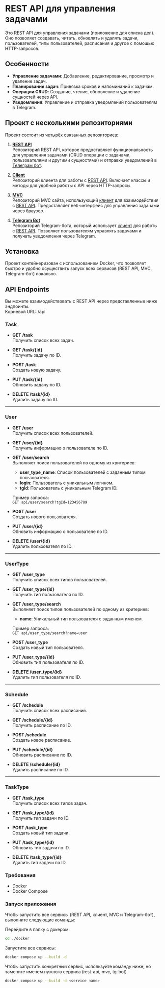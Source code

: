 # REST API для управления задачами

Это REST API для управления задачами (приложение для списка дел). Оно позволяет создавать, читать, обновлять и удалять задачи, пользователей, типы пользователей, расписания и другое с помощью HTTP-запросов.

## Особенности

- **Управление задачами**: Добавление, редактирование, просмотр и удаление задач.
- **Планирование задач**: Привязка сроков и напоминаний к задачам.
- **Операции CRUD**: Создание, чтение, обновление и удаление сущностей через API.
- **Уведомления**: Управление и отправка уведомлений пользователям в Telegram.

## Проект с несколькими репозиториями

Проект состоит из четырёх связанных репозиториев:

1. **[REST API](https://github.com/vakaheydev/daily-rest-api)**  
   Репозиторий REST API, которое предоставляет функциональность для управления задачами (CRUD операции с задачами, пользователями и другими сущностями) и отправки уведомлений в [Телеграм бот](https://github.com/vakaheydev/daily-tgbot).

2. **[Client](https://github.com/vakaheydev/daily-rest-client)**  
   Репозиторий клиента для работы с [REST API](https://github.com/vakaheydev/daily-rest-api). Включает классы и методы для удобной работы с API через HTTP-запросы.

3. **[MVC](https://github.com/vakaheydev/daily-ьмс)**  
   Репозиторий MVC сайта, использующий [клиент](https://github.com/vakaheydev/daily-rest-client) для взаимодействия с [REST API](https://github.com/vakaheydev/daily-rest-api). Предоставляет веб-интерфейс для управления задачами через браузер.

4. **[Telegram Bot](https://github.com/vakaheydev/daily-tgbot)**  
   Репозиторий Telegram-бота, который использует [клиент](https://github.com/vakaheydev/daily-rest-client) для работы с [REST API](https://github.com/vakaheydev/daily-rest-api). Позволяет пользователям управлять задачами и получать уведомления через Telegram.

## Установка

Проект контейнеризован с использованием Docker, что позволяет быстро и удобно осуществить запуск всех сервисов (REST API, MVC, Telegram-бот) локально.

## API Endpoints

Вы можете взаимодействовать с REST API через представленные ниже эндпоинты.  
Корневой URL: /api

### Task

- **GET /task**  
  Получить список всех задач.
  
- **GET /task/{id}**  
 Получить задачу по ID.
  
- **POST /task**  
  Создать новую задачу.

- **PUT /task/{id}**  
  Обновить задачу по ID.
  
- **DELETE /task/{id}**  
  Удалить задачу по ID.

---

### User

- **GET /user**  
  Получить список всех пользователей.

- **GET /user/{id}**  
  Получить информацию о пользователе по ID.

- **GET /user/search**  
  Выполняет поиск пользователей по одному из критериев:
  - **user_type_name**: Список пользователей с заданным типом пользователя.
  - **login**: Пользователь с уникальным логином.
  - **tgId**: Пользователь с уникальным Telegram ID.
    
  Пример запроса:  
  `GET api/user/search?tgId=123456789`

- **POST /user**  
  Создать нового пользователя.

- **PUT /user/{id}**  
  Обновить информацию о пользователе по ID.

- **DELETE /user/{id}**  
  Удалить пользователя по ID.

---

### UserType

- **GET /user_type**  
  Получить список всех типов пользователей.

- **GET /user_type/{id}**  
  Получить тип пользователя по ID.

- **GET /user_type/search**  
  Выполняет поиск типов пользователей по одному из критериев:
  - **name**: Уникальный тип пользователя с заданным именем.
  
  Пример запроса:  
  `GET api/user_type/search?name=user`

- **POST /user_type**  
  Создать новый тип пользователя.

- **PUT /user_type/{id}**  
  Обновить тип пользователя по ID.

- **DELETE /user_type/{id}**  
  Удалить тип пользователя по ID.

---

### Schedule

- **GET /schedule**  
  Получить список всех расписаний.

- **GET /schedule/{id}**  
  Получить расписание по ID.

- **POST /schedule**  
  Создать новое расписание.

- **PUT /schedule/{id}**  
  Обновить расписание по ID.

- **DELETE /schedule/{id}**  
  Удалить расписание по ID.

---

### TaskType

- **GET /task_type**  
  Получить список всех типов задач.

- **GET /task_type/{id}**  
  Получить тип задачи по ID.

- **POST /task_type**  
  Создать новый тип задачи.

- **PUT /task_type/{id}**  
  Обновить тип задачи по ID.

- **DELETE /task_type/{id}**  
  Удалить тип задачи по ID.

### Требования

- Docker
- Docker Compose

### Запуск приложения

Чтобы запустить все сервисы (REST API, клиент, MVC и Telegram-бот), выполните следующие команды:

Перейдите в папку с докером:
```sh
cd ./docker
```

Запустите все сервисы:
```sh
docker compose up --build -d 
```

Чтобы запустить конкретный сервис, используйте команду ниже, но замените <service name> именем нужного сервиса (rest-api, mvc, tg-bot)
```sh
docker compose up --build -d <service name> 
```
